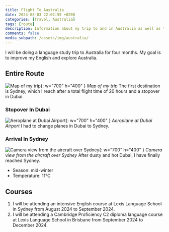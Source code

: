 ```yaml
---
title: Flight To Australia
date: 2024-08-03 22:02:55 +0200
categories: [Travel, Australia]
tags: [route]
description: Information about my trip to and in Australia as well as the courses I will be attending.
comments: false
media_subpath: /assets/img/australia/
---
```


I will be doing a language study trip to Australia for four months. My goal is to improve my English and explore Australia.

## Entire Route
![Map of my trip](travelmap.svg){: w="700" h="400" }
_Map of my trip_
The first destination is Sydney, which I reach after a total flight time of 20 hours and a stopover in Dubai. 

### Stopover In Dubai
![Aeroplane at Dubai Airport](dubaiairport.jpg){: w="700" h="400" }
_Aeroplane at Dubai Airport_
I had to change planes in Dubai to Sydney.

### Arrival In Sydney
![Camera view from the aircraft over Sydney](sydneyaeroplaneview.jpg){: w="700" h="400" }
_Camera view from the aircraft over Sydney_
After dusty and hot Dubai, I have finally reached Sydney.
- Season: mid-winter
- Temperature: 11°C

## Courses
1. I will be attending an intensive English course at Lexis Language School in Sydney from August 2024 to September 2024.
2. I will be attending a Cambridge Proficiency C2 diploma language course at Lexis Language School in Brisbane from September 2024 to December 2024.